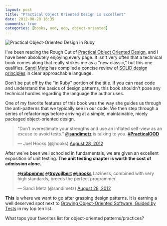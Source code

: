 ```yaml
---
layout: post
title: "Practical Object Oriented Design is Excellent"
date: 2012-08-28 16:35
comments: true
categories: [books, ood, oop, object-oriented]
---
```

![Practical Object-Oriented Design in Ruby](/images/pood.jpeg)

I've been reading the Rough Cut of [Practical Object Oriented Design](http://www.amazon.com/exec/obidos/ASIN/0321721330/joehoobuiblo-20/ref=nosim/), and I have been absolutely enjoying every page. It isn't very often that a technical book comes along that really strikes me as a "new classic," but this one qualifies. [Sandi Metz](https://twitter.com/sandimetz) has compiled a concise review of [SOLID design principles](http://butunclebob.com/ArticleS.UncleBob.PrinciplesOfOod) in clear approachable language.

Don't be put off by the "in Ruby" portion of the title. If you can read code and understand the basics of design patterns, this book shouldn't pose any technical hurdles regarding the language the author uses. 

One of my favorite features of this book was the way she guides us through the anti-patterns that we typically see in our code. We then step through a series of refactorings before arriving at a simple, maintainable, nicely packaged object-oriented design. 

<blockquote class="twitter-tweet tw-align-center"><p>“Don’t overestimate your strengths and use an inflated self-view as an excuse to avoid tests.” <a href="https://twitter.com/sandimetz"><s>@</s><b>sandimetz</b></a> is talking to you. <a href="https://twitter.com/search/?q=%23PracticalOOD"><s>#</s><b>PracticalOOD</b></a></p>&mdash; Joel Hooks (@jhooks) <a href="https://twitter.com/jhooks/status/240446750157070336" data-datetime="2012-08-28T13:52:27+00:00">August 28, 2012</a></blockquote>
<script src="//platform.twitter.com/widgets.js" charset="utf-8"></script>

After we've been well schooled in fundamentals, we are given an excellent exposition of unit testing. **The unit testing chapter is worth the cost of admission alone.** 

<blockquote class="twitter-tweet tw-align-center" data-in-reply-to="240464842845208576"><p><a href="https://twitter.com/robpenner"><s>@</s><b>robpenner</b></a> <a href="https://twitter.com/troygilbert"><s>@</s><b>troygilbert</b></a> <a href="https://twitter.com/jhooks"><s>@</s><b>jhooks</b></a> Laziness, combined with very high standards, breeds the perfect programmer.</p>&mdash; Sandi Metz (@sandimetz) <a href="https://twitter.com/sandimetz/status/240472922702086144" data-datetime="2012-08-28T15:36:27+00:00">August 28, 2012</a></blockquote>

**This** is where we want to go after grasping design patterns. It is earning a well deserved spot next to [Growing Object-Oriented Software, Guided by Tests](http://www.amazon.com/exec/obidos/ASIN/0321503627/joehoobuiblo-20/ref=nosim/) in my top ten list.

What tops your favorites list for object-oriented patterns/practices?
